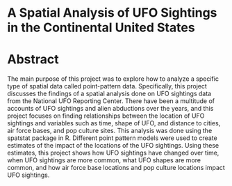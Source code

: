 # A Spatial Analysis of UFO Sightings in the Continental United States
# Abstract
The main purpose of this project was to explore how to analyze a specific type of spatial data called point-pattern data. Specifically, this project discusses the findings of a spatial analysis done on UFO sightings data from the National UFO Reporting Center. There have been a multitude of accounts of UFO sightings and alien abductions over the years, and this project focuses on finding relationships between the location of UFO sightings and variables such as time, shape of UFO, and distance to cities, air force bases, and pop culture sites. This analysis was done using the spatstat package in R. Different point pattern models were used to create estimates of the impact of the locations of the UFO sightings. Using these estimates, this project shows how UFO sightings have changed over time, when UFO sightings are more common, what UFO shapes are more common, and how air force base locations and pop culture locations impact UFO sightings. 

